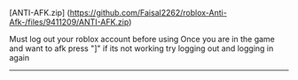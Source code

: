 [ANTI-AFK.zip]
(https://github.com/Faisal2262/roblox-Anti-Afk-/files/9411209/ANTI-AFK.zip)

Must log out your roblox account before using
Once you are in the game and want to afk press "]"
if its not working try logging out and logging in again
____________________________________________________________________________________
